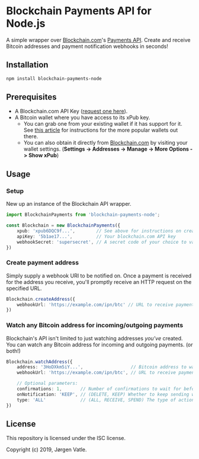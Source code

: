 # Blockchain Payments API for Node.js
A simple wrapper over [Blockchain.com](https://www.blockchain.com/)'s 
[Payments API](https://www.blockchain.com/api/api_receive).
Create and receive Bitcoin addresses and payment notification webhooks in seconds!

## Installation
```bash
npm install blockchain-payments-node
```

## Prerequisites
- A Blockchain.com API Key ([request one here](https://api.blockchain.info/v2/apikey/request/)).
- A Bitcoin wallet where you have access to its xPub key.
    - You can grab one from your existing wallet if it has support for it. 
    See [this article](https://blog.blockonomics.co/how-to-find-your-xpub-key-with-these-8-popular-bitcoin-wallets-ce8ea665ffdc)
    for instructions for the more popular wallets out there.
    - You can also obtain it directly from [Blockchain.com](https://blockchain.com) by visiting your wallet settings. 
    (**Settings -> Addresses -> Manage -> More Options -> Show xPub**)

## Usage

### Setup
New up an instance of the Blockchain API wrapper.
```typescript
import BlockchainPayments from 'blockchain-payments-node';

const Blockchain = new BlockchainPayments({
    xpub: 'xpub6DQC9f...',        // See above for instructions on creating one
    apiKey: '5b1ae17...',         // Your blockchain.com API key
    webhookSecret: 'supersecret', // A secret code of your choice to validate incoming webhooks
})
```

### Create payment address
Simply supply a webhook URI to be notified on. Once a payment is received for the address you receive, you'll promptly
receive an HTTP request on the specified URL.
```typescript
Blockchain.createAddress({
    webhookUrl: 'https://example.com/ipn/btc' // URL to receive payment notification requests on.
})
```

### Watch any Bitcoin address for incoming/outgoing payments
Blockchain's API isn't limited to just watching addresses _you've_ created. You can watch any Bitcoin address for
incoming and outgoing payments. (or both!)
```typescript
Blockchain.watchAddress({
    address: '3HoDXkm5iY...',                  // Bitcoin address to watch.
    webhookUrl: 'https://example.com/ipn/btc', // URL to receive payment notification requests on.

    // Optional parameters:
    confirmations: 1,       // Number of confirmations to wait for before hitting the specified webhook URL. (default: 1)
    onNotification: 'KEEP', // (DELETE, KEEP) Whether to keep sending webhooks to the specified URL once requested confirmations has been reached. (Default: 'Keep')
    type: 'ALL'             // (ALL, RECEIVE, SPEND) The type of action to receive notifications for. (default: 'ALL') Useful if you only want to track incoming payments.
})
```

## License
This repository is licensed under the ISC license.

Copyright (c) 2019, Jørgen Vatle.